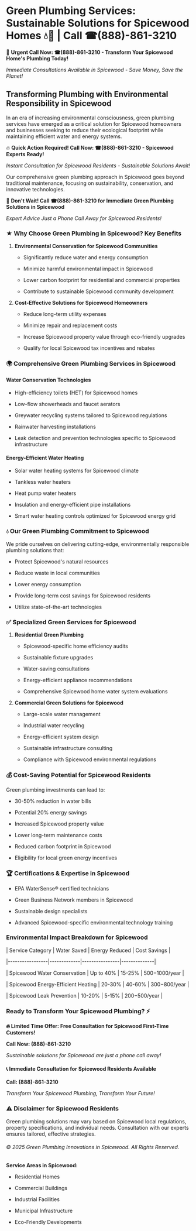 # Green Plumbing Services: Sustainable Solutions for Spicewood Homes 💧🌿 | Call ☎(888)-861-3210

🚨 **Urgent Call Now: ☎(888)-861-3210 - Transform Your Spicewood Home's Plumbing Today!**
*Immediate Consultations Available in Spicewood - Save Money, Save the Planet!*

## Transforming Plumbing with Environmental Responsibility in Spicewood

In an era of increasing environmental consciousness, green plumbing services have emerged as a critical solution for Spicewood homeowners and businesses seeking to reduce their ecological footprint while maintaining efficient water and energy systems. 

🔥 **Quick Action Required! Call Now: ☎(888)-861-3210 - Spicewood Experts Ready!**
*Instant Consultation for Spicewood Residents - Sustainable Solutions Await!*

Our comprehensive green plumbing approach in Spicewood goes beyond traditional maintenance, focusing on sustainability, conservation, and innovative technologies.

🚨 **Don't Wait! Call ☎(888)-861-3210 for Immediate Green Plumbing Solutions in Spicewood**
*Expert Advice Just a Phone Call Away for Spicewood Residents!*

### ★ Why Choose Green Plumbing in Spicewood? Key Benefits

1. **Environmental Conservation for Spicewood Communities** 
   - Significantly reduce water and energy consumption
   - Minimize harmful environmental impact in Spicewood
   - Lower carbon footprint for residential and commercial properties
   - Contribute to sustainable Spicewood community development

2. **Cost-Effective Solutions for Spicewood Homeowners** 
   - Reduce long-term utility expenses
   - Minimize repair and replacement costs
   - Increase Spicewood property value through eco-friendly upgrades
   - Qualify for local Spicewood tax incentives and rebates

### 🌍 Comprehensive Green Plumbing Services in Spicewood

#### Water Conservation Technologies
- High-efficiency toilets (HET) for Spicewood homes
- Low-flow showerheads and faucet aerators
- Greywater recycling systems tailored to Spicewood regulations
- Rainwater harvesting installations
- Leak detection and prevention technologies specific to Spicewood infrastructure

#### Energy-Efficient Water Heating
- Solar water heating systems for Spicewood climate
- Tankless water heaters
- Heat pump water heaters
- Insulation and energy-efficient pipe installations
- Smart water heating controls optimized for Spicewood energy grid

### 💧 Our Green Plumbing Commitment to Spicewood

We pride ourselves on delivering cutting-edge, environmentally responsible plumbing solutions that:
- Protect Spicewood's natural resources
- Reduce waste in local communities
- Lower energy consumption
- Provide long-term cost savings for Spicewood residents
- Utilize state-of-the-art technologies

### ✅ Specialized Green Services for Spicewood

1. **Residential Green Plumbing**
   - Spicewood-specific home efficiency audits
   - Sustainable fixture upgrades
   - Water-saving consultations
   - Energy-efficient appliance recommendations
   - Comprehensive Spicewood home water system evaluations

2. **Commercial Green Solutions for Spicewood**
   - Large-scale water management
   - Industrial water recycling
   - Energy-efficient system design
   - Sustainable infrastructure consulting
   - Compliance with Spicewood environmental regulations

### 💰 Cost-Saving Potential for Spicewood Residents

Green plumbing investments can lead to:
- 30-50% reduction in water bills
- Potential 20% energy savings
- Increased Spicewood property value
- Lower long-term maintenance costs
- Reduced carbon footprint in Spicewood
- Eligibility for local green energy incentives

### 🏆 Certifications & Expertise in Spicewood

- EPA WaterSense® certified technicians
- Green Business Network members in Spicewood
- Sustainable design specialists
- Advanced Spicewood-specific environmental technology training

### Environmental Impact Breakdown for Spicewood

| Service Category | Water Saved | Energy Reduced | Cost Savings |
|-----------------|-------------|----------------|--------------|
| Spicewood Water Conservation | Up to 40% | 15-25% | $500-$1000/year |
| Spicewood Energy-Efficient Heating | 20-30% | 40-60% | $300-$800/year |
| Spicewood Leak Prevention | 10-20% | 5-15% | $200-$500/year |

### Ready to Transform Your Spicewood Plumbing? ⚡

**🔥 Limited Time Offer: Free Consultation for Spicewood First-Time Customers!**

**Call Now: (888)-861-3210**
*Sustainable solutions for Spicewood are just a phone call away!*

#### 📞 Immediate Consultation for Spicewood Residents Available

**Call: (888)-861-3210**
*Transform Your Spicewood Plumbing, Transform Your Future!*

### ⚠️ Disclaimer for Spicewood Residents

Green plumbing solutions may vary based on Spicewood local regulations, property specifications, and individual needs. Consultation with our experts ensures tailored, effective strategies.

###### © 2025 Green Plumbing Innovations in Spicewood. All Rights Reserved.

**Service Areas in Spicewood:** 
- Residential Homes
- Commercial Buildings
- Industrial Facilities
- Municipal Infrastructure
- Eco-Friendly Developments